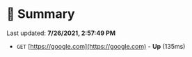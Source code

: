 # 📖 Summary
Last updated: **7/26/2021, 2:57:49 PM**

- `GET` [https://google.com](https://google.com) - **Up** (135ms)

